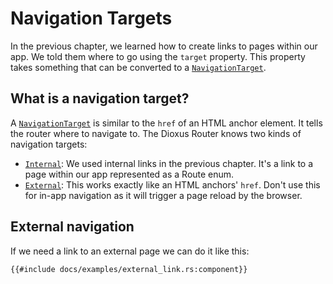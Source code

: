 # Navigation Targets

In the previous chapter, we learned how to create links to pages within our app.
We told them where to go using the `target` property. This property takes something that can be converted to a [`NavigationTarget`].

## What is a navigation target?

A [`NavigationTarget`] is similar to the `href` of an HTML anchor element. It
tells the router where to navigate to. The Dioxus Router knows two kinds of
navigation targets:

- [`Internal`]: We used internal links in the previous chapter. It's a link to a page within our
  app represented as a Route enum.
- [`External`]: This works exactly like an HTML anchors' `href`. Don't use this for in-app
  navigation as it will trigger a page reload by the browser.

## External navigation

If we need a link to an external page we can do it like this:

```rust, no_run
{{#include docs/examples/external_link.rs:component}}
```

[`External`]: https://docs.rs/dioxus-router-core/latest/dioxus_router/navigation/enum.NavigationTarget.html#variant.External
[`Internal`]: https://docs.rs/dioxus-router-core/latest/dioxus_router/navigation/enum.NavigationTarget.html#variant.Internal
[`NavigationTarget`]: https://docs.rs/dioxus-router-core/latest/dioxus_router/navigation/enum.NavigationTarget.html
